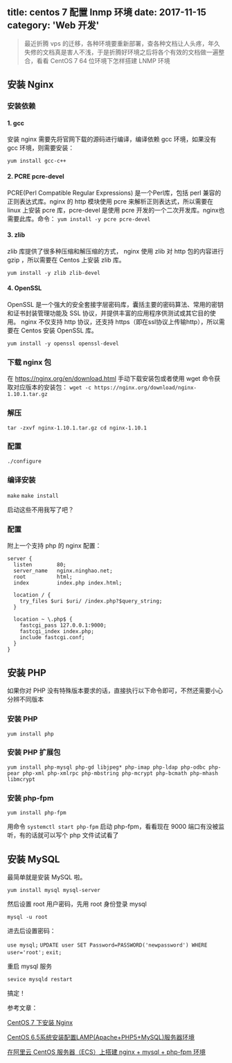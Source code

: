 title: centos 7 配置 lnmp 环境
date: 2017-11-15
category: 'Web 开发'
---

> 最近折腾 vps 的迁移，各种环境要重新部署，查各种文档让人头疼，年久失修的文档真是害人不浅，于是折腾好环境之后将各个有效的文档做一遍整合，看看 CentOS 7 64 位环境下怎样搭建 LNMP 环境

## 安装 Nginx

### 安装依赖

#### 1. gcc

安装 nginx 需要先将官网下载的源码进行编译，编译依赖 gcc 环境，如果没有 gcc 环境，则需要安装：

<!-- more -->

`yum install gcc-c++`

#### 2. PCRE pcre-devel

PCRE(Perl Compatible Regular Expressions) 是一个Perl库，包括 perl 兼容的正则表达式库。nginx 的 http 模块使用 pcre 来解析正则表达式，所以需要在 linux 上安装 pcre 库，pcre-devel 是使用 pcre 开发的一个二次开发库。nginx也需要此库。命令：
`yum install -y pcre pcre-devel`

#### 3. zlib
zlib 库提供了很多种压缩和解压缩的方式， nginx 使用 zlib 对 http 包的内容进行 gzip ，所以需要在 Centos 上安装 zlib 库。

`yum install -y zlib zlib-devel`

#### 4. OpenSSL
OpenSSL 是一个强大的安全套接字层密码库，囊括主要的密码算法、常用的密钥和证书封装管理功能及 SSL 协议，并提供丰富的应用程序供测试或其它目的使用。
nginx 不仅支持 http 协议，还支持 https（即在ssl协议上传输http），所以需要在 Centos 安装 OpenSSL 库。

`yum install -y openssl openssl-devel`

### 下载 nginx 包

在 https://nginx.org/en/download.html 手动下载安装包或者使用 wget 命令获取对应版本的安装包：
`wget -c https://nginx.org/download/nginx-1.10.1.tar.gz`

### 解压

`tar -zxvf nginx-1.10.1.tar.gz
cd nginx-1.10.1`

### 配置

`./configure`

### 编译安装

`make`
`make install`

启动这些不用我写了吧？

### 配置

附上一个支持 php 的 nginx 配置：
```nginx
server {
  listen        80;
  server_name   nginx.ninghao.net;
  root          html;
  index         index.php index.html;

  location / {
    try_files $uri $uri/ /index.php?$query_string;
  }

  location ~ \.php$ {
    fastcgi_pass 127.0.0.1:9000;
    fastcgi_index index.php;
    include fastcgi.conf;
  }
}
```

## 安装 PHP

如果你对 PHP 没有特殊版本要求的话，直接执行以下命令即可，不然还需要小心分辨不同版本

### 安装 PHP
`yum install php`

### 安装 PHP 扩展包
`yum install php-mysql php-gd libjpeg* php-imap php-ldap php-odbc php-pear php-xml php-xmlrpc php-mbstring php-mcrypt php-bcmath php-mhash libmcrypt`

### 安装 php-fpm

`yum install php-fpm`

用命令 `systemctl start php-fpm` 启动 php-fpm，看看现在 9000 端口有没被监听，有的话就可以写个 php 文件试试看了

## 安装 MySQL

最简单就是安装 MySQL 啦。

`yum install mysql mysql-server`

然后设置 root 用户密码，先用 root 身份登录 mysql

`mysql -u root`

进去后设置密码：

`use mysql;`
`UPDATE user SET Password=PASSWORD('newpassword') WHERE user='root';`
`exit;`

重启 mysql 服务

`sevice mysqld restart`

搞定！





参考文章：

[CentOS 7 下安装 Nginx](http://www.linuxidc.com/Linux/2016-09/134907.htm)

[CentOS 6.5系统安装配置LAMP(Apache+PHP5+MySQL)服务器环境](http://www.linuxidc.com/Linux/2014-12/111030.htm)

[在阿里云 CentOS 服务器（ECS）上搭建 nginx + mysql + php-fpm 环境](https://ninghao.net/blog/1368)
